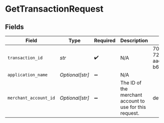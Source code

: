 # GetTransactionRequest


## Fields

| Field                                                   | Type                                                    | Required                                                | Description                                             | Example                                                 |
| ------------------------------------------------------- | ------------------------------------------------------- | ------------------------------------------------------- | ------------------------------------------------------- | ------------------------------------------------------- |
| `transaction_id`                                        | *str*                                                   | :heavy_check_mark:                                      | N/A                                                     | 7099948d-7286-47e4-aad8-b68f7eb44591                    |
| `application_name`                                      | *Optional[str]*                                         | :heavy_minus_sign:                                      | N/A                                                     |                                                         |
| `merchant_account_id`                                   | *Optional[str]*                                         | :heavy_minus_sign:                                      | The ID of the merchant account to use for this request. | default                                                 |